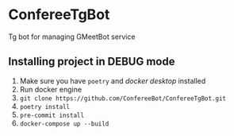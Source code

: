 # ConfereeTgBot
Tg bot for managing GMeetBot service

## Installing project in DEBUG mode
1. Make sure you have `poetry` and *docker desktop* installed
2. Run docker engine
3. `git clone https://github.com/ConfereeBot/ConfereeTgBot.git`
4. `poetry install`
5. `pre-commit install`
6. `docker-compose up --build`
